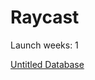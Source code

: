 # Raycast

Launch weeks: 1

[Untitled Database](Raycast%20940947e2c74c4f7187fffdbc0c2f26d1/Untitled%20Database%20881ef857b13a4005958861c01d380470.csv)